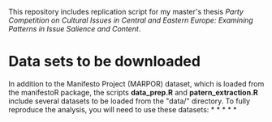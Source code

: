This repository includes replication script for my master's thesis *Party Competition on Cultural Issues in Central and Eastern Europe: Examining Patterns in Issue Salience and Content*.

# Data sets to be downloaded

In addition to the Manifesto Project (MARPOR) dataset, which is loaded from the manifestoR package, the scripts **data_prep.R** and **patern_extraction.R** include several datasets to be loaded from the "data/" directory. To fully reproduce the analysis, you will need to use these datasets: 
* 
*
*
*
*

